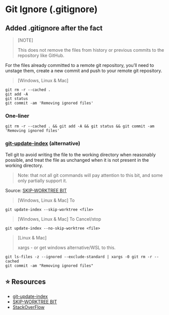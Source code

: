 # Git Ignore (.gitignore)

## Added .gitignore after the fact

> [NOTE]
> 
> This does not remove the files from history or previous commits to the repository like GitHub.

For the files already committed to a remote git repository, you’ll need to unstage them, create a new commit and push to your remote git repository.

> [Windows, Linux & Mac] 
```git
git rm -r --cached .
git add -A
git status
git commit -am 'Removing ignored files'
```

### One-liner
```git
git rm -r --cached . && git add -A && git status && git commit -am 'Removing ignored files'
```

### [git-update-index](https://www.git-scm.com/docs/git-update-index) (alternative)

 Tell git to avoid writing the file to the working directory when reasonably possible, and treat the file as unchanged when it is not present in the working directory.

>Note: that not all git commands will pay attention to this bit, and some only partially support it.

Source: [SKIP-WORKTREE BIT](https://www.git-scm.com/docs/git-update-index#_skip_worktree_bit)

> [Windows, Linux & Mac]
> To
```git
git update-index --skip-worktree <file>
```


> [Windows, Linux & Mac]
>To Cancel/stop
```git
git update-index --no-skip-worktree <file>
```

> [Linux & Mac]
>
> xargs - or get windows alternative/WSL to this.
```git
git ls-files -z --ignored --exclude-standard | xargs -0 git rm -r --cached
git commit -am "Removing ignored files"
```

## ⭐ Resources
- [git-update-index](https://www.git-scm.com/docs/git-update-index)
- [SKIP-WORKTREE BIT](https://www.git-scm.com/docs/git-update-index#_skip_worktree_bit)
- [StackOverFlow](https://stackoverflow.com/questions/1274057/how-do-i-make-git-forget-about-a-file-that-was-tracked-but-is-now-in-gitignore)
